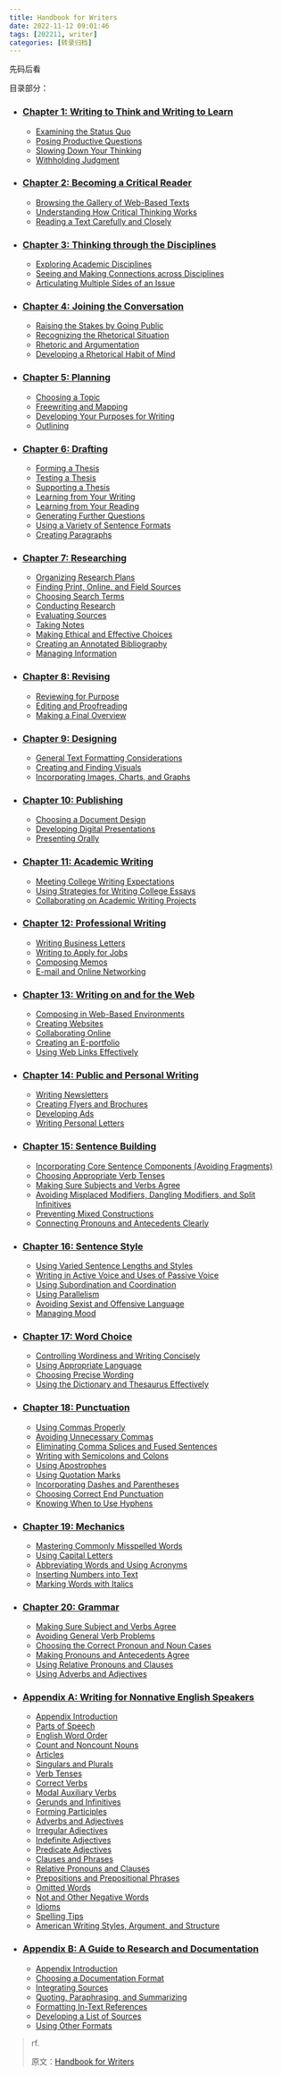 ```yaml
---
title: Handbook for Writers
date: 2022-11-12 09:01:46
tags: [202211, writer]
categories: [转录归档]
---
```


先码后看

<!-- more -->

目录部分：

- ### [Chapter 1: Writing to Think and Writing to Learn](https://saylordotorg.github.io/text_handbook-for-writers/s05-writing-to-think-and-writing-t.html)

  - [Examining the Status Quo](https://saylordotorg.github.io/text_handbook-for-writers/s05-01-examining-the-status-quo.html)
  - [Posing Productive Questions](https://saylordotorg.github.io/text_handbook-for-writers/s05-02-posing-productive-questions.html)
  - [Slowing Down Your Thinking](https://saylordotorg.github.io/text_handbook-for-writers/s05-03-slowing-down-your-thinking.html)
  - [Withholding Judgment](https://saylordotorg.github.io/text_handbook-for-writers/s05-04-withholding-judgment.html)

- ### [Chapter 2: Becoming a Critical Reader](https://saylordotorg.github.io/text_handbook-for-writers/s06-becoming-a-critical-reader.html)

  - [Browsing the Gallery of Web-Based Texts](https://saylordotorg.github.io/text_handbook-for-writers/s06-01-browsing-the-gallery-of-web-ba.html)
  - [Understanding How Critical Thinking Works](https://saylordotorg.github.io/text_handbook-for-writers/s06-02-understanding-how-critical-thi.html)
  - [Reading a Text Carefully and Closely](https://saylordotorg.github.io/text_handbook-for-writers/s06-03-reading-a-text-carefully-and-c.html)

- ### [Chapter 3: Thinking through the Disciplines](https://saylordotorg.github.io/text_handbook-for-writers/s07-thinking-through-the-disciplin.html)

  - [Exploring Academic Disciplines](https://saylordotorg.github.io/text_handbook-for-writers/s07-01-exploring-academic-disciplines.html)
  - [Seeing and Making Connections across Disciplines](https://saylordotorg.github.io/text_handbook-for-writers/s07-02-seeing-and-making-connections-.html)
  - [Articulating Multiple Sides of an Issue](https://saylordotorg.github.io/text_handbook-for-writers/s07-03-articulating-multiple-sides-of.html)

- ### [Chapter 4: Joining the Conversation](https://saylordotorg.github.io/text_handbook-for-writers/s08-joining-the-conversation.html)

  - [Raising the Stakes by Going Public](https://saylordotorg.github.io/text_handbook-for-writers/s08-01-raising-the-stakes-by-going-pu.html)
  - [Recognizing the Rhetorical Situation](https://saylordotorg.github.io/text_handbook-for-writers/s08-02-recognizing-the-rhetorical-sit.html)
  - [Rhetoric and Argumentation](https://saylordotorg.github.io/text_handbook-for-writers/s08-03-rhetoric-and-argumentation.html)
  - [Developing a Rhetorical Habit of Mind](https://saylordotorg.github.io/text_handbook-for-writers/s08-04-developing-a-rhetorical-habit-.html)

- ### [Chapter 5: Planning](https://saylordotorg.github.io/text_handbook-for-writers/s09-planning.html)

  - [Choosing a Topic](https://saylordotorg.github.io/text_handbook-for-writers/s09-01-choosing-a-topic.html)
  - [Freewriting and Mapping](https://saylordotorg.github.io/text_handbook-for-writers/s09-02-freewriting-and-mapping.html)
  - [Developing Your Purposes for Writing](https://saylordotorg.github.io/text_handbook-for-writers/s09-03-developing-your-purposes-for-w.html)
  - [Outlining](https://saylordotorg.github.io/text_handbook-for-writers/s09-04-outlining.html)

- ### [Chapter 6: Drafting](https://saylordotorg.github.io/text_handbook-for-writers/s10-drafting.html)

  - [Forming a Thesis](https://saylordotorg.github.io/text_handbook-for-writers/s10-01-forming-a-thesis.html)
  - [Testing a Thesis](https://saylordotorg.github.io/text_handbook-for-writers/s10-02-testing-a-thesis.html)
  - [Supporting a Thesis](https://saylordotorg.github.io/text_handbook-for-writers/s10-03-supporting-a-thesis.html)
  - [Learning from Your Writing](https://saylordotorg.github.io/text_handbook-for-writers/s10-04-learning-from-your-writing.html)
  - [Learning from Your Reading](https://saylordotorg.github.io/text_handbook-for-writers/s10-05-learning-from-your-reading.html)
  - [Generating Further Questions](https://saylordotorg.github.io/text_handbook-for-writers/s10-06-generating-further-questions.html)
  - [Using a Variety of Sentence Formats](https://saylordotorg.github.io/text_handbook-for-writers/s10-07-using-a-variety-of-sentence-fo.html)
  - [Creating Paragraphs](https://saylordotorg.github.io/text_handbook-for-writers/s10-08-creating-paragraphs.html)

- ### [Chapter 7: Researching](https://saylordotorg.github.io/text_handbook-for-writers/s11-researching.html)

  - [Organizing Research Plans](https://saylordotorg.github.io/text_handbook-for-writers/s11-01-organizing-research-plans.html)
  - [Finding Print, Online, and Field Sources](https://saylordotorg.github.io/text_handbook-for-writers/s11-02-finding-print-online-and-field.html)
  - [Choosing Search Terms](https://saylordotorg.github.io/text_handbook-for-writers/s11-03-choosing-search-terms.html)
  - [Conducting Research](https://saylordotorg.github.io/text_handbook-for-writers/s11-04-conducting-research.html)
  - [Evaluating Sources](https://saylordotorg.github.io/text_handbook-for-writers/s11-05-evaluating-sources.html)
  - [Taking Notes](https://saylordotorg.github.io/text_handbook-for-writers/s11-06-taking-notes.html)
  - [Making Ethical and Effective Choices](https://saylordotorg.github.io/text_handbook-for-writers/s11-07-making-ethical-and-effective-c.html)
  - [Creating an Annotated Bibliography](https://saylordotorg.github.io/text_handbook-for-writers/s11-08-creating-an-annotated-bibliogr.html)
  - [Managing Information](https://saylordotorg.github.io/text_handbook-for-writers/s11-09-managing-information.html)

- ### [Chapter 8: Revising](https://saylordotorg.github.io/text_handbook-for-writers/s12-revising.html)

  - [Reviewing for Purpose](https://saylordotorg.github.io/text_handbook-for-writers/s12-01-reviewing-for-purpose.html)
  - [Editing and Proofreading](https://saylordotorg.github.io/text_handbook-for-writers/s12-02-editing-and-proofreading.html)
  - [Making a Final Overview](https://saylordotorg.github.io/text_handbook-for-writers/s12-03-making-a-final-overview.html)

- ### [Chapter 9: Designing](https://saylordotorg.github.io/text_handbook-for-writers/s13-designing.html)

  - [General Text Formatting Considerations](https://saylordotorg.github.io/text_handbook-for-writers/s13-01-general-text-formatting-consid.html)
  - [Creating and Finding Visuals](https://saylordotorg.github.io/text_handbook-for-writers/s13-02-creating-and-finding-visuals.html)
  - [Incorporating Images, Charts, and Graphs](https://saylordotorg.github.io/text_handbook-for-writers/s13-03-incorporating-images-charts-an.html)

- ### [Chapter 10: Publishing](https://saylordotorg.github.io/text_handbook-for-writers/s14-publishing.html)

  - [Choosing a Document Design](https://saylordotorg.github.io/text_handbook-for-writers/s14-01-choosing-a-document-design.html)
  - [Developing Digital Presentations](https://saylordotorg.github.io/text_handbook-for-writers/s14-02-developing-digital-presentatio.html)
  - [Presenting Orally](https://saylordotorg.github.io/text_handbook-for-writers/s14-03-presenting-orally.html)

- ### [Chapter 11: Academic Writing](https://saylordotorg.github.io/text_handbook-for-writers/s15-academic-writing.html)

  - [Meeting College Writing Expectations](https://saylordotorg.github.io/text_handbook-for-writers/s15-01-meeting-college-writing-expect.html)
  - [Using Strategies for Writing College Essays](https://saylordotorg.github.io/text_handbook-for-writers/s15-02-using-strategies-for-writing-c.html)
  - [Collaborating on Academic Writing Projects](https://saylordotorg.github.io/text_handbook-for-writers/s15-03-collaborating-on-academic-writ.html)

- ### [Chapter 12: Professional Writing](https://saylordotorg.github.io/text_handbook-for-writers/s16-professional-writing.html)

  - [Writing Business Letters](https://saylordotorg.github.io/text_handbook-for-writers/s16-01-writing-business-letters.html)
  - [Writing to Apply for Jobs](https://saylordotorg.github.io/text_handbook-for-writers/s16-02-writing-to-apply-for-jobs.html)
  - [Composing Memos](https://saylordotorg.github.io/text_handbook-for-writers/s16-03-composing-memos.html)
  - [E-mail and Online Networking](https://saylordotorg.github.io/text_handbook-for-writers/s16-04-e-mail-and-online-networking.html)

- ### [Chapter 13: Writing on and for the Web](https://saylordotorg.github.io/text_handbook-for-writers/s17-writing-on-and-for-the-web.html)

  - [Composing in Web-Based Environments](https://saylordotorg.github.io/text_handbook-for-writers/s17-01-composing-in-web-based-environ.html)
  - [Creating Websites](https://saylordotorg.github.io/text_handbook-for-writers/s17-02-creating-websites.html)
  - [Collaborating Online](https://saylordotorg.github.io/text_handbook-for-writers/s17-03-collaborating-online.html)
  - [Creating an E-portfolio](https://saylordotorg.github.io/text_handbook-for-writers/s17-04-creating-an-e-portfolio.html)
  - [Using Web Links Effectively](https://saylordotorg.github.io/text_handbook-for-writers/s17-05-using-web-links-effectively.html)

- ### [Chapter 14: Public and Personal Writing](https://saylordotorg.github.io/text_handbook-for-writers/s18-public-and-personal-writing.html)

  - [Writing Newsletters](https://saylordotorg.github.io/text_handbook-for-writers/s18-01-writing-newsletters.html)
  - [Creating Flyers and Brochures](https://saylordotorg.github.io/text_handbook-for-writers/s18-02-creating-flyers-and-brochures.html)
  - [Developing Ads](https://saylordotorg.github.io/text_handbook-for-writers/s18-03-developing-ads.html)
  - [Writing Personal Letters](https://saylordotorg.github.io/text_handbook-for-writers/s18-04-writing-personal-letters.html)

- ### [Chapter 15: Sentence Building](https://saylordotorg.github.io/text_handbook-for-writers/s19-sentence-building.html)

  - [Incorporating Core Sentence Components (Avoiding Fragments)](https://saylordotorg.github.io/text_handbook-for-writers/s19-01-incorporating-core-sentence-co.html)
  - [Choosing Appropriate Verb Tenses](https://saylordotorg.github.io/text_handbook-for-writers/s19-02-choosing-appropriate-verb-tens.html)
  - [Making Sure Subjects and Verbs Agree](https://saylordotorg.github.io/text_handbook-for-writers/s19-03-making-sure-subjects-and-verbs.html)
  - [Avoiding Misplaced Modifiers, Dangling Modifiers, and Split Infinitives](https://saylordotorg.github.io/text_handbook-for-writers/s19-04-avoiding-misplaced-modifiers-d.html)
  - [Preventing Mixed Constructions](https://saylordotorg.github.io/text_handbook-for-writers/s19-05-preventing-mixed-constructions.html)
  - [Connecting Pronouns and Antecedents Clearly](https://saylordotorg.github.io/text_handbook-for-writers/s19-06-connecting-pronouns-and-antece.html)

- ### [Chapter 16: Sentence Style](https://saylordotorg.github.io/text_handbook-for-writers/s20-sentence-style.html)

  - [Using Varied Sentence Lengths and Styles](https://saylordotorg.github.io/text_handbook-for-writers/s20-01-using-varied-sentence-lengths-.html)
  - [Writing in Active Voice and Uses of Passive Voice](https://saylordotorg.github.io/text_handbook-for-writers/s20-02-writing-in-active-voice-and-us.html)
  - [Using Subordination and Coordination](https://saylordotorg.github.io/text_handbook-for-writers/s20-03-using-subordination-and-coordi.html)
  - [Using Parallelism](https://saylordotorg.github.io/text_handbook-for-writers/s20-04-using-parallelism.html)
  - [Avoiding Sexist and Offensive Language](https://saylordotorg.github.io/text_handbook-for-writers/s20-05-avoiding-sexist-and-offensive-.html)
  - [Managing Mood](https://saylordotorg.github.io/text_handbook-for-writers/s20-06-managing-mood.html)

- ### [Chapter 17: Word Choice](https://saylordotorg.github.io/text_handbook-for-writers/s21-word-choice.html)

  - [Controlling Wordiness and Writing Concisely](https://saylordotorg.github.io/text_handbook-for-writers/s21-01-controlling-wordiness-and-writ.html)
  - [Using Appropriate Language](https://saylordotorg.github.io/text_handbook-for-writers/s21-02-using-appropriate-language.html)
  - [Choosing Precise Wording](https://saylordotorg.github.io/text_handbook-for-writers/s21-03-choosing-precise-wording.html)
  - [Using the Dictionary and Thesaurus Effectively](https://saylordotorg.github.io/text_handbook-for-writers/s21-04-using-the-dictionary-and-thesa.html)

- ### [Chapter 18: Punctuation](https://saylordotorg.github.io/text_handbook-for-writers/s22-punctuation.html)

  - [Using Commas Properly](https://saylordotorg.github.io/text_handbook-for-writers/s22-01-using-commas-properly.html)
  - [Avoiding Unnecessary Commas](https://saylordotorg.github.io/text_handbook-for-writers/s22-02-avoiding-unnecessary-commas.html)
  - [Eliminating Comma Splices and Fused Sentences](https://saylordotorg.github.io/text_handbook-for-writers/s22-03-eliminating-comma-splices-and-.html)
  - [Writing with Semicolons and Colons](https://saylordotorg.github.io/text_handbook-for-writers/s22-04-writing-with-semicolons-and-co.html)
  - [Using Apostrophes](https://saylordotorg.github.io/text_handbook-for-writers/s22-05-using-apostrophes.html)
  - [Using Quotation Marks](https://saylordotorg.github.io/text_handbook-for-writers/s22-06-using-quotation-marks.html)
  - [Incorporating Dashes and Parentheses](https://saylordotorg.github.io/text_handbook-for-writers/s22-07-incorporating-dashes-and-paren.html)
  - [Choosing Correct End Punctuation](https://saylordotorg.github.io/text_handbook-for-writers/s22-08-choosing-correct-end-punctuati.html)
  - [Knowing When to Use Hyphens](https://saylordotorg.github.io/text_handbook-for-writers/s22-09-knowing-when-to-use-hyphens.html)

- ### [Chapter 19: Mechanics](https://saylordotorg.github.io/text_handbook-for-writers/s23-mechanics.html)

  - [Mastering Commonly Misspelled Words](https://saylordotorg.github.io/text_handbook-for-writers/s23-01-mastering-commonly-misspelled-.html)
  - [Using Capital Letters](https://saylordotorg.github.io/text_handbook-for-writers/s23-02-using-capital-letters.html)
  - [Abbreviating Words and Using Acronyms](https://saylordotorg.github.io/text_handbook-for-writers/s23-03-abbreviating-words-and-using-a.html)
  - [Inserting Numbers into Text](https://saylordotorg.github.io/text_handbook-for-writers/s23-04-inserting-numbers-into-text.html)
  - [Marking Words with Italics](https://saylordotorg.github.io/text_handbook-for-writers/s23-05-marking-words-with-italics.html)

- ### [Chapter 20: Grammar](https://saylordotorg.github.io/text_handbook-for-writers/s24-grammar.html)

  - [Making Sure Subject and Verbs Agree](https://saylordotorg.github.io/text_handbook-for-writers/s24-01-making-sure-subject-and-verbs-.html)
  - [Avoiding General Verb Problems](https://saylordotorg.github.io/text_handbook-for-writers/s24-02-avoiding-general-verb-problems.html)
  - [Choosing the Correct Pronoun and Noun Cases](https://saylordotorg.github.io/text_handbook-for-writers/s24-03-choosing-the-correct-pronoun-a.html)
  - [Making Pronouns and Antecedents Agree](https://saylordotorg.github.io/text_handbook-for-writers/s24-04-making-pronouns-and-antecedent.html)
  - [Using Relative Pronouns and Clauses](https://saylordotorg.github.io/text_handbook-for-writers/s24-05-using-relative-pronouns-and-cl.html)
  - [Using Adverbs and Adjectives](https://saylordotorg.github.io/text_handbook-for-writers/s24-06-using-adverbs-and-adjectives.html)

- ### [Appendix A: Writing for Nonnative English Speakers](https://saylordotorg.github.io/text_handbook-for-writers/s25-appendix-a-writing-for-nonnati.html)

  - [Appendix Introduction](https://saylordotorg.github.io/text_handbook-for-writers/s25-00-appendix-a-writing-for-nonnati.html)
  - [Parts of Speech](https://saylordotorg.github.io/text_handbook-for-writers/s25-01-parts-of-speech.html)
  - [English Word Order](https://saylordotorg.github.io/text_handbook-for-writers/s25-02-english-word-order.html)
  - [Count and Noncount Nouns](https://saylordotorg.github.io/text_handbook-for-writers/s25-03-count-and-noncount-nouns.html)
  - [Articles](https://saylordotorg.github.io/text_handbook-for-writers/s25-04-articles.html)
  - [Singulars and Plurals](https://saylordotorg.github.io/text_handbook-for-writers/s25-05-singulars-and-plurals.html)
  - [Verb Tenses](https://saylordotorg.github.io/text_handbook-for-writers/s25-06-verb-tenses.html)
  - [Correct Verbs](https://saylordotorg.github.io/text_handbook-for-writers/s25-07-correct-verbs.html)
  - [Modal Auxiliary Verbs](https://saylordotorg.github.io/text_handbook-for-writers/s25-08-modal-auxiliary-verbs.html)
  - [Gerunds and Infinitives](https://saylordotorg.github.io/text_handbook-for-writers/s25-09-gerunds-and-infinitives.html)
  - [Forming Participles](https://saylordotorg.github.io/text_handbook-for-writers/s25-10-forming-participles.html)
  - [Adverbs and Adjectives](https://saylordotorg.github.io/text_handbook-for-writers/s25-11-adverbs-and-adjectives.html)
  - [Irregular Adjectives](https://saylordotorg.github.io/text_handbook-for-writers/s25-12-irregular-adjectives.html)
  - [Indefinite Adjectives](https://saylordotorg.github.io/text_handbook-for-writers/s25-13-indefinite-adjectives.html)
  - [Predicate Adjectives](https://saylordotorg.github.io/text_handbook-for-writers/s25-14-predicate-adjectives.html)
  - [Clauses and Phrases](https://saylordotorg.github.io/text_handbook-for-writers/s25-15-clauses-and-phrases.html)
  - [Relative Pronouns and Clauses](https://saylordotorg.github.io/text_handbook-for-writers/s25-16-relative-pronouns-and-clauses.html)
  - [Prepositions and Prepositional Phrases](https://saylordotorg.github.io/text_handbook-for-writers/s25-17-prepositions-and-prepositional.html)
  - [Omitted Words](https://saylordotorg.github.io/text_handbook-for-writers/s25-18-omitted-words.html)
  - [Not and Other Negative Words](https://saylordotorg.github.io/text_handbook-for-writers/s25-19-not-and-other-negative-words.html)
  - [Idioms](https://saylordotorg.github.io/text_handbook-for-writers/s25-20-idioms.html)
  - [Spelling Tips](https://saylordotorg.github.io/text_handbook-for-writers/s25-21-spelling-tips.html)
  - [American Writing Styles, Argument, and Structure](https://saylordotorg.github.io/text_handbook-for-writers/s25-22-american-writing-styles-argume.html)

- ### [Appendix B: A Guide to Research and Documentation](https://saylordotorg.github.io/text_handbook-for-writers/s26-appendix-b-a-guide-to-research.html)

  - [Appendix Introduction](https://saylordotorg.github.io/text_handbook-for-writers/s26-00-appendix-b-a-guide-to-research.html)
  - [Choosing a Documentation Format](https://saylordotorg.github.io/text_handbook-for-writers/s26-01-choosing-a-documentation-forma.html)
  - [Integrating Sources](https://saylordotorg.github.io/text_handbook-for-writers/s26-02-integrating-sources.html)
  - [Quoting, Paraphrasing, and Summarizing](https://saylordotorg.github.io/text_handbook-for-writers/s26-03-quoting-paraphrasing-and-summa.html)
  - [Formatting In-Text References](https://saylordotorg.github.io/text_handbook-for-writers/s26-04-formatting-in-text-references.html)
  - [Developing a List of Sources](https://saylordotorg.github.io/text_handbook-for-writers/s26-05-developing-a-list-of-sources.html)
  - [Using Other Formats](https://saylordotorg.github.io/text_handbook-for-writers/s26-06-using-other-formats.html)

> rf.
>
> 原文：[Handbook for Writers](https://saylordotorg.github.io/text_handbook-for-writers/index.html)
